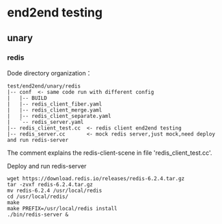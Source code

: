 # end2end testing
## unary
### redis
Dode directory organization：
```text
test/end2end/unary/redis
|-- conf  <- same code run with different config
|   |-- BUILD
|   |-- redis_client_fiber.yaml
|   |-- redis_client_merge.yaml
|   |-- redis_client_separate.yaml
|   `-- redis_server.yaml
|-- redis_client_test.cc  <- redis client end2end testing
|-- redis_server.cc       <- mock redis server,just mock,need deploy and run redis-server
```

The comment explains the redis-client-scene in file 'redis_client_test.cc'.

Deploy and run redis-server
```
wget https://download.redis.io/releases/redis-6.2.4.tar.gz
tar -zvxf redis-6.2.4.tar.gz
mv redis-6.2.4 /usr/local/redis
cd /usr/local/redis/
make
make PREFIX=/usr/local/redis install
./bin/redis-server &
```